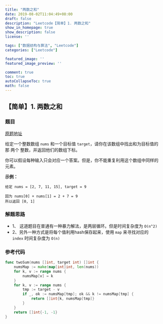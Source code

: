 ```yaml
---
title: "两数之和"
date: 2019-08-02T11:04:49+08:00
draft: false
description: "Leetcode【简单】1. 两数之和"
show_in_homepage: true
show_description: false
license: ''

tags: ["数据结构与算法", "Leetcode"]
categories: ["Leetcode"]

featured_image: ''
featured_image_preview: ''

comment: true
toc: true
autoCollapseToc: true
math: false
---
```


<!--more-->


## 【简单】1. 两数之和

### 题目

[原题地址](https://leetcode-cn.com/problems/two-sum)

给定一个整数数组 `nums` 和一个目标值 `target`，请你在该数组中找出和为目标值的那 两个 整数，并返回他们的数组下标。

你可以假设每种输入只会对应一个答案。但是，你不能重复利用这个数组中同样的元素。

**示例：**

```text
给定 nums = [2, 7, 11, 15], target = 9

因为 nums[0] + nums[1] = 2 + 7 = 9
所以返回 [0, 1]
```

### 解题思路

* 1、 这道题目在普通有一种暴力解法，是两层循环。但是时间复杂度为 `O(n^2)` 
* 2、另外一种方式是将每个值利用hash保存起来，使用 `map` 来寻找对应的 `index` 时间复杂度为 `O(n)` 

### 参考代码

```go
func twoSum(nums []int, target int) []int {
    numsMap := make(map[int]int, len(nums))
    for k, v := range nums {
        numsMap[v] = k
    }
    for k, v := range nums {
        tmp := target - v
        if _, ok := numsMap[tmp]; ok && k != numsMap[tmp] {
            return []int{k, numsMap[tmp]}
        }
    }
    return []int{-1, -1}
}
```

